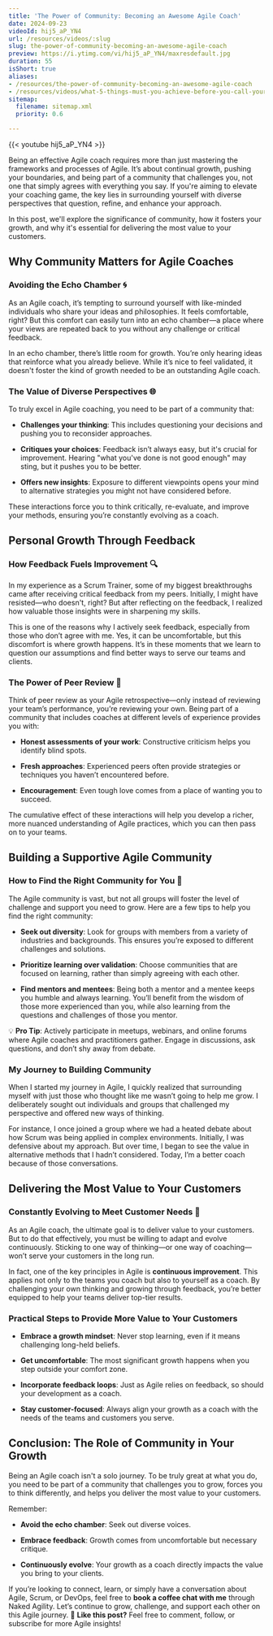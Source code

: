 ```yaml
---
title: 'The Power of Community: Becoming an Awesome Agile Coach'
date: 2024-09-23
videoId: hij5_aP_YN4
url: /resources/videos/:slug
slug: the-power-of-community-becoming-an-awesome-agile-coach
preview: https://i.ytimg.com/vi/hij5_aP_YN4/maxresdefault.jpg
duration: 55
isShort: true
aliases:
- /resources/the-power-of-community-becoming-an-awesome-agile-coach
- /resources/videos/what-5-things-must-you-achieve-before-you-call-yourself-an-agilecoach-part-4
sitemap:
  filename: sitemap.xml
  priority: 0.6

---
```


{{< youtube hij5_aP_YN4 >}}

Being an effective Agile coach requires more than just mastering the frameworks and processes of Agile. It’s about continual growth, pushing your boundaries, and being part of a community that challenges you, not one that simply agrees with everything you say. If you're aiming to elevate your coaching game, the key lies in surrounding yourself with diverse perspectives that question, refine, and enhance your approach.

In this post, we'll explore the significance of community, how it fosters your growth, and why it's essential for delivering the most value to your customers.

## **Why Community Matters for Agile Coaches**

### **Avoiding the Echo Chamber** **🌀**

As an Agile coach, it’s tempting to surround yourself with like-minded individuals who share your ideas and philosophies. It feels comfortable, right? But this comfort can easily turn into an echo chamber—a place where your views are repeated back to you without any challenge or critical feedback.

In an echo chamber, there’s little room for growth. You’re only hearing ideas that reinforce what you already believe. While it’s nice to feel validated, it doesn't foster the kind of growth needed to be an outstanding Agile coach.

### **The Value of Diverse Perspectives** **🌐**

To truly excel in Agile coaching, you need to be part of a community that:

- **Challenges your thinking**: This includes questioning your decisions and pushing you to reconsider approaches.

- **Critiques your choices**: Feedback isn’t always easy, but it's crucial for improvement. Hearing "what you've done is not good enough" may sting, but it pushes you to be better.

- **Offers new insights**: Exposure to different viewpoints opens your mind to alternative strategies you might not have considered before.

These interactions force you to think critically, re-evaluate, and improve your methods, ensuring you’re constantly evolving as a coach.

## **Personal Growth Through Feedback**

### **How Feedback Fuels Improvement** **🔍**

In my experience as a Scrum Trainer, some of my biggest breakthroughs came after receiving critical feedback from my peers. Initially, I might have resisted—who doesn't, right? But after reflecting on the feedback, I realized how valuable those insights were in sharpening my skills.

This is one of the reasons why I actively seek feedback, especially from those who don’t agree with me. Yes, it can be uncomfortable, but this discomfort is where growth happens. It’s in these moments that we learn to question our assumptions and find better ways to serve our teams and clients.

### **The Power of Peer Review** **👥**

Think of peer review as your Agile retrospective—only instead of reviewing your team’s performance, you’re reviewing your own. Being part of a community that includes coaches at different levels of experience provides you with:

- **Honest assessments of your work**: Constructive criticism helps you identify blind spots.

- **Fresh approaches**: Experienced peers often provide strategies or techniques you haven’t encountered before.

- **Encouragement**: Even tough love comes from a place of wanting you to succeed.

The cumulative effect of these interactions will help you develop a richer, more nuanced understanding of Agile practices, which you can then pass on to your teams.

## **Building a Supportive Agile Community**

### **How to Find the Right Community for You** **🌱**

The Agile community is vast, but not all groups will foster the level of challenge and support you need to grow. Here are a few tips to help you find the right community:

- **Seek out diversity**: Look for groups with members from a variety of industries and backgrounds. This ensures you’re exposed to different challenges and solutions.

- **Prioritize learning over validation**: Choose communities that are focused on learning, rather than simply agreeing with each other.

- **Find mentors and mentees**: Being both a mentor and a mentee keeps you humble and always learning. You’ll benefit from the wisdom of those more experienced than you, while also learning from the questions and challenges of those you mentor.

💡 **Pro Tip**: Actively participate in meetups, webinars, and online forums where Agile coaches and practitioners gather. Engage in discussions, ask questions, and don’t shy away from debate.

### **My Journey to Building Community**

When I started my journey in Agile, I quickly realized that surrounding myself with just those who thought like me wasn’t going to help me grow. I deliberately sought out individuals and groups that challenged my perspective and offered new ways of thinking.

For instance, I once joined a group where we had a heated debate about how Scrum was being applied in complex environments. Initially, I was defensive about my approach. But over time, I began to see the value in alternative methods that I hadn’t considered. Today, I’m a better coach because of those conversations.

## **Delivering the Most Value to Your Customers**

### **Constantly Evolving to Meet Customer Needs** **🔄**

As an Agile coach, the ultimate goal is to deliver value to your customers. But to do that effectively, you must be willing to adapt and evolve continuously. Sticking to one way of thinking—or one way of coaching—won’t serve your customers in the long run.

In fact, one of the key principles in Agile is **continuous improvement**. This applies not only to the teams you coach but also to yourself as a coach. By challenging your own thinking and growing through feedback, you’re better equipped to help your teams deliver top-tier results.

### **Practical Steps to Provide More Value to Your Customers**

- **Embrace a growth mindset**: Never stop learning, even if it means challenging long-held beliefs.

- **Get uncomfortable**: The most significant growth happens when you step outside your comfort zone.

- **Incorporate feedback loops**: Just as Agile relies on feedback, so should your development as a coach.

- **Stay customer-focused**: Always align your growth as a coach with the needs of the teams and customers you serve.

## **Conclusion: The Role of Community in Your Growth**

Being an Agile coach isn't a solo journey. To be truly great at what you do, you need to be part of a community that challenges you to grow, forces you to think differently, and helps you deliver the most value to your customers.

Remember:

- **Avoid the echo chamber**: Seek out diverse voices.

- **Embrace feedback**: Growth comes from uncomfortable but necessary critique.

- **Continuously evolve**: Your growth as a coach directly impacts the value you bring to your clients.

If you’re looking to connect, learn, or simply have a conversation about Agile, Scrum, or DevOps, feel free to **book a coffee chat with me** through Naked Agility. Let’s continue to grow, challenge, and support each other on this Agile journey. 🌟 **Like this post?** Feel free to comment, follow, or subscribe for more Agile insights!


